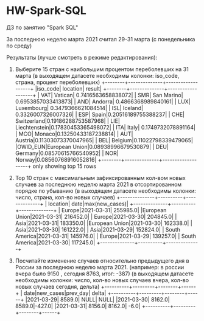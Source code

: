 # HW-Spark-SQL
ДЗ по занятию "Spark SQL"

За последнюю неделю марта 2021 считал 29-31 марта (с понедельника по среду)

Результаты (лучше смотреть в режиме редактирования):
1. Выберите 15 стран с наибольшим процентом переболевших на 31 марта (в выходящем датасете необходимы колонки: iso_code, страна, процент переболевших)
+--------+--------------+-------------------+
|iso_code|      location|             result|
+--------+--------------+-------------------+
|     VAT|       Vatican| 0.7416563658838072|
|     SMR|    San Marino| 0.6953857033413873|
|     AND|       Andorra| 0.4866368989840161|
|     LUX|    Luxembourg| 0.3479366621084514|
|     ISL|       Iceland| 0.3326007326007326|
|     ESP|         Spain|0.20516189755388237|
|     CHE|   Switzerland|0.19186288753587968|
|     LIE| Liechtenstein|0.17830453365498072|
|     ITA|         Italy| 0.1749732078891164|
|     MCO|        Monaco|0.13250433187238814|
|     AUT|       Austria|0.11303073370047965|
|     BEL|       Belgium|0.11022798339479065|
|OWID_EUN|European Union|0.08938996679530879|
|     DEU|       Germany|0.08570615766540952|
|     NOR|        Norway|0.08560768916052816|
+--------+--------------+-------------------+
only showing top 15 rows

2. Top 10 стран с максимальным зафиксированным кол-вом новых случаев за последнюю неделю марта 2021 в отсортированном порядке по убыванию (в выходящем датасете необходимы колонки: число, страна, кол-во новых случаев)
+--------------+----------+--------------+
|      location|      date|max(new_cases)|
+--------------+----------+--------------+
|        Europe|2021-03-31|      255985.0|
|European Union|2021-03-31|      216452.0|
|        Europe|2021-03-30|      204845.0|
|          Asia|2021-03-31|      183350.0|
|European Union|2021-03-30|      162338.0|
|          Asia|2021-03-30|      161222.0|
|          Asia|2021-03-29|      152824.0|
| South America|2021-03-31|      145976.0|
|        Europe|2021-03-29|      139257.0|
| South America|2021-03-30|      117245.0|
+--------------+----------+--------------+

3. Посчитайте изменение случаев относительно предыдущего дня в России за последнюю неделю марта 2021. (например: в россии вчера было 9150 , сегодня 8763, итог: -387) (в выходящем датасете необходимы колонки: число, кол-во новых случаев вчера, кол-во новых случаев сегодня, дельта)
+----------+---------+--------+------+
|      date|new_cases|prev_day| delta|
+----------+---------+--------+------+
|2021-03-29|   8589.0|    NULL|  NULL|
|2021-03-30|   8162.0|  8589.0|-427.0|
|2021-03-31|   8156.0|  8162.0|  -6.0|
+----------+---------+--------+------+


   
